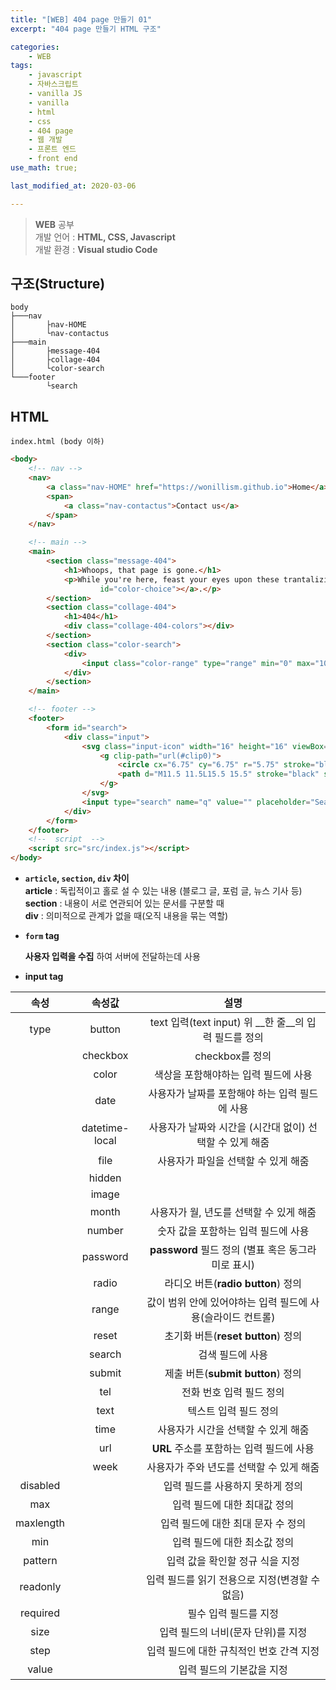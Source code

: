 ```yaml
---
title: "[WEB] 404 page 만들기 01"
excerpt: "404 page 만들기 HTML 구조"

categories:
    - WEB
tags:
    - javascript
    - 자바스크립트
    - vanilla JS
    - vanilla
    - html
    - css
    - 404 page
    - 웹 개발
    - 프론트 엔드
    - front end
use_math: true;

last_modified_at: 2020-03-06

--- 
```

> __WEB__ 공부  
> 개발 언어 : __HTML, CSS, Javascript__  
> 개발 환경 : __Visual studio Code__  

## __구조(Structure)__  

```
body
├───nav
│       ├nav-HOME
│       └nav-contactus
├───main
│       ├message-404
│       ├collage-404
│       └color-search
└───footer
        └search
```

## __HTML__  
`index.html (body 이하)`  
```html 
<body>
    <!-- nav -->
    <nav>
        <a class="nav-HOME" href="https://wonillism.github.io">Home</a>
        <span>
            <a class="nav-contactus">Contact us</a>
        </span>
    </nav>

    <!-- main -->
    <main>
        <section class="message-404">
            <h1>Whoops, that page is gone.</h1>
            <p>While you're here, feast your eyes upon these trantalizing popular designs matching the color <a
                    id="color-choice"></a>.</p>
        </section>
        <section class="collage-404">
            <h1>404</h1>
            <div class="collage-404-colors"></div>
        </section>
        <section class="color-search">
            <div>
                <input class="color-range" type="range" min="0" max="100" value="75" title="Drag me, baby.">
            </div>
        </section>
    </main>

    <!-- footer -->
    <footer>
        <form id="search">
            <div class="input">
                <svg class="input-icon" width="16" height="16" viewBox="0 0 16 16" fill="none" xmlns="http://www.w3.org/2000/svg">
                    <g clip-path="url(#clip0)">
                        <circle cx="6.75" cy="6.75" r="5.75" stroke="black" stroke-width="2" />
                        <path d="M11.5 11.5L15.5 15.5" stroke="black" stroke-width="2" />
                    </g>
                </svg>
                <input type="search" name="q" value="" placeholder="Search color" name="q">
            </div>
        </form>
    </footer>
    <!--  script  -->  
    <script src="src/index.js"></script>  
</body>  
```

+ __`article`, `section`, `div` 차이__   
__article__ : 독립적이고 홀로 설 수 있는 내용 (블로그 글, 포럼 글, 뉴스 기사 등)  
__section__ : 내용이 서로 연관되어 있는 문서를 구분할 때  
__div__ : 의미적으로 관계가 없을 때(오직 내용을 묶는 역할)  

+ __`form` tag__   

  __사용자 입력을 수집__ 하여 서버에 전달하는데 사용

+ __input tag__  

|   속성    |     속성값     |                            설명                             |
| :-------: | :------------: | :---------------------------------------------------------: |
|   type    |     button     |    text 입력(text input) 위 __한 줄__의 입력 필드를 정의    |
|           |    checkbox    |                       checkbox를 정의                       |
|           |     color      |            색상을 포함해야하는 입력 필드에 사용             |
|           |      date      |       사용자가 날짜를 포함해야 하는 입력 필드에 사용        |
|           | datetime-local |  사용자가 날짜와 시간을 (시간대 없이) 선택할 수 있게 해줌   |
|           |      file      |             사용자가 파일을 선택할 수 있게 해줌             |
|           |     hidden     |                                                             |
|           |     image      |                                                             |
|           |     month      |           사용자가 월, 년도를 선택할 수 있게 해줌           |
|           |     number     |             숫자 값을 포함하는 입력 필드에 사용             |
|           |    password    |     __password__ 필드 정의 (별표 혹은 동그라미로 표시)      |
|           |     radio      |             라디오 버튼(__radio button__) 정의              |
|           |     range      | 값이 범위 안에 있어야하는 입력 필드에 사용(슬라이드 컨트롤) |
|           |     reset      |             초기화 버튼(__reset button__) 정의              |
|           |     search     |                      검색 필드에 사용                       |
|           |     submit     |              제출 버튼(__submit button__) 정의              |
|           |      tel       |                  전화 번호 입력 필드 정의                   |
|           |      text      |                    텍스트 입력 필드 정의                    |
|           |      time      |             사용자가 시간을 선택할 수 있게 해줌             |
|           |      url       |          __URL__ 주소를 포함하는 입력 필드에 사용           |
|           |      week      |          사용자가 주와 년도를 선택할 수 있게 해줌           |
| disabled  |                |              입력 필드를 사용하지 못하게 정의               |
|    max    |                |                입력 필드에 대한 최대값 정의                 |
| maxlength |                |             입력 필드에 대한 최대 문자 수 정의              |
|    min    |                |                입력 필드에 대한 최소값 정의                 |
|  pattern  |                |               입력 값을 확인할 정규 식을 지정               |
| readonly  |                |       입력 필드를 읽기 전용으로 지정(변경할 수 없음)        |
| required  |                |                    필수 입력 필드를 지정                    |
|   size    |                |             입력 필드의 너비(문자 단위)를 지정              |
|   step    |                |          입력 필드에 대한 규칙적인 번호 간격 지정           |
|   value   |                |                  입력 필드의 기본값을 지정                  |








